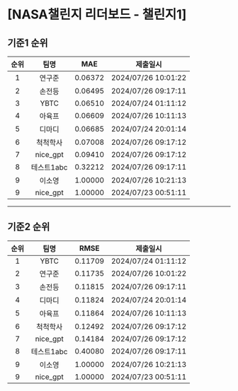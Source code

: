 # [NASA챌린지 리더보드 - 챌린지1]
## 기준1 순위
| 순위 | 팀명 | MAE | 제출일시 |
|:----:|:----:|:-----:|:----:|
| 1 | 연구준 | 0.06372 | 2024/07/26 10:01:22 |
| 2 | 손전등 | 0.06495 | 2024/07/26 09:17:11 |
| 3 | YBTC | 0.06510 | 2024/07/24 01:11:12 |
| 4 | 아육프 | 0.06609 | 2024/07/26 10:11:13 |
| 5 | 디마디 | 0.06685 | 2024/07/24 20:01:14 |
| 6 | 척척학사 | 0.07008 | 2024/07/26 09:17:12 |
| 7 | nice_gpt | 0.09410 | 2024/07/26 09:17:12 |
| 8 | 테스트1abc | 0.32212 | 2024/07/26 09:17:11 |
| 9 | 이소영 | 1.00000 | 2024/07/26 10:21:13 |
| 9 | nice_gpt | 1.00000 | 2024/07/23 00:51:11 |
___
## 기준2 순위
| 순위 | 팀명 | RMSE | 제출일시 |
|:----:|:----:|:-----:|:----:|
| 1 | YBTC | 0.11709 | 2024/07/24 01:11:12 |
| 2 | 연구준 | 0.11735 | 2024/07/26 10:01:22 |
| 3 | 손전등 | 0.11815 | 2024/07/26 09:17:11 |
| 4 | 디마디 | 0.11824 | 2024/07/24 20:01:14 |
| 5 | 아육프 | 0.11864 | 2024/07/26 10:11:13 |
| 6 | 척척학사 | 0.12492 | 2024/07/26 09:17:12 |
| 7 | nice_gpt | 0.14184 | 2024/07/26 09:17:12 |
| 8 | 테스트1abc | 0.40080 | 2024/07/26 09:17:11 |
| 9 | 이소영 | 1.00000 | 2024/07/26 10:21:13 |
| 9 | nice_gpt | 1.00000 | 2024/07/23 00:51:11 |

